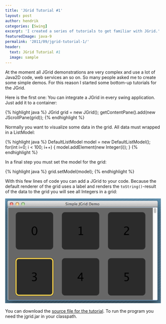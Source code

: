 ```yaml
---
title: 'JGrid Tutorial #1'
layout: post
author: hendrik
categories: [Swing]
excerpt: 'I created a series of tutorials to get familiar with JGrid.'
featuredImage: java-9
permalink: '2011/09/jgrid-tutorial-1/'
header:
  text: JGrid Tutorial #1
  image: sample
---
```

At the moment all JGrid demonstrations are very complex and use a lot of Java2D code, web services an so on. So many people asked me to create some simple demos. For this reason I started some bottom-up tutorials for the JGrid.

Here is the first one:
You can integrate a JGrid in every swing application. Just add it to a container:

{% highlight java %}
JGrid grid = new JGrid();
getContentPane().add(new JScrollPane(grid));
{% endhighlight %}

Normally you want to visualize some data in the grid. All data must wrapped in a ListModel:

{% highlight java %}
DefaultListModel model = new DefaultListModel();
for(int i=0; i &lt; 100; i++) {
  model.addElement(new Integer(i));
}
{% endhighlight %}

In a final step you must set the model for the grid:

{% highlight java %}
grid.setModel(model);
{% endhighlight %}

With this few lines of code you can add a JGrid to your code. Because the default renderer of the grid uses a label and renders the `toString()`-result of the data to the grid you will see all Integers in a grid:

![Tutorial1](/assets/posts/guigarage-legacy/Tutorial1.png)

You can download the [source file for the tutorial](/assets/downloads/jgrid/tutorial1.java). To run the program you need the jgrid.jar in your classpath.
